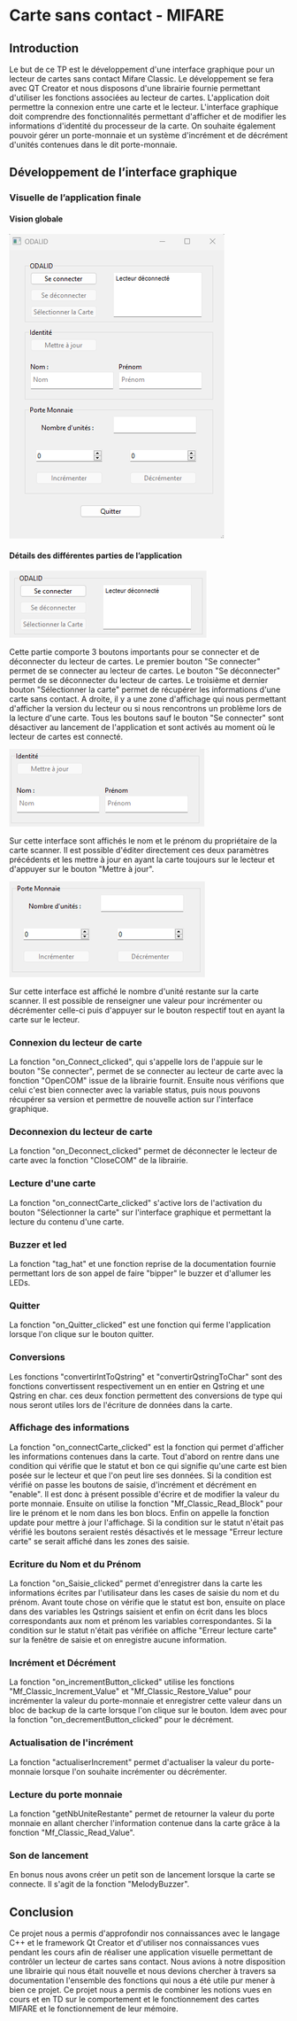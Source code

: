 # Carte sans contact - MIFARE

## Introduction
Le but de ce TP est le développement d'une interface graphique pour un lecteur de cartes sans contact Mifare Classic. Le développement se fera avec QT Creator et nous disposons d'une librairie fournie permettant d'utiliser les fonctions associées au lecteur de cartes. L'application doit permettre la connexion entre une carte et le lecteur. L'interface graphique doit comprendre des fonctionnalités permettant d'afficher et de modifier les informations d'identité du processeur de la carte. On souhaite également pouvoir gérer un porte-monnaie et un système d'incrément et de décrément d'unités contenues dans le dit porte-monnaie.

## Développement de l’interface graphique

### Visuelle de l’application finale

#### Vision globale

![alt text](https://github.com/benjamin-milhet/Carte_Sans_Contact_MIFARE/blob/main/accueil.png?raw=true)

#### Détails des différentes parties de l’application

![alt text](https://github.com/benjamin-milhet/Carte_Sans_Contact_MIFARE/blob/main/partie1.png?raw=true)

Cette partie comporte 3 boutons importants pour se connecter et de déconnecter du lecteur de cartes. Le premier bouton "Se connecter" permet de se connecter au lecteur de cartes. Le bouton "Se déconnecter" permet de se déconnecter du lecteur de cartes. Le troisième et dernier bouton "Sélectionner la carte" permet de récupérer les informations d'une carte sans contact. A droite, il y a une zone d'affichage qui nous permettant d'afficher la version du lecteur ou si nous rencontrons un problème lors de la lecture d'une carte. Tous les boutons sauf le bouton "Se connecter" sont désactiver au lancement de l'application et sont activés au moment où le lecteur de cartes est connecté.

![alt text](https://github.com/benjamin-milhet/Carte_Sans_Contact_MIFARE/blob/main/partie2.png?raw=true)

Sur cette interface sont affichés le nom et le prénom du propriétaire de la carte scanner. Il est possible d'éditer directement ces deux paramètres précédents et les mettre à jour en ayant la carte toujours sur le lecteur et d'appuyer sur le bouton "Mettre à jour".

![alt text](https://github.com/benjamin-milhet/Carte_Sans_Contact_MIFARE/blob/main/partie3.png?raw=true)

Sur cette interface est affiché le nombre d'unité restante sur la carte scanner. Il est possible de renseigner une valeur pour incrémenter ou décrémenter celle-ci puis d'appuyer sur le bouton respectif tout en ayant la carte sur le lecteur.

### Connexion du lecteur de carte

La fonction "on\_Connect\_clicked", qui s'appelle lors de l'appuie sur le bouton "Se connecter", permet de se connecter au lecteur de carte avec la fonction "OpenCOM" issue de la librairie fournit. Ensuite nous vérifions que celui c'est bien connecter avec la variable status, puis nous pouvons récupérer sa version et permettre de nouvelle action sur l'interface graphique.

### Deconnexion du lecteur de carte

La fonction "on\_Deconnect\_clicked" permet de déconnecter le lecteur de carte avec la fonction "CloseCOM" de la librairie.

### Lecture d'une carte

La fonction "on\_connectCarte\_clicked" s'active lors de l'activation du bouton "Sélectionner la carte" sur l'interface graphique et permettant la lecture du contenu d'une carte.

### Buzzer et led

La fonction "tag\_hat" et une fonction reprise de la documentation fournie permettant lors de son appel de faire "bipper" le buzzer et d'allumer les LEDs.

### Quitter

La fonction "on\_Quitter\_clicked" est une fonction qui ferme l'application lorsque l'on clique sur le bouton quitter.

### Conversions

Les fonctions "convertirIntToQstring" et "convertirQstringToChar" sont des fonctions convertissent respectivement un en entier en Qstring et une Qstring en char. ces deux fonction permettent des conversions de type qui nous seront utiles lors de l'écriture de données dans la carte.

### Affichage des informations

La fonction "on\_connectCarte\_clicked" est la fonction qui permet d'afficher les informations contenues dans la carte. Tout d'abord on rentre dans une condition qui vérifie que le statut et bon ce qui signifie qu'une carte est bien posée sur le lecteur et que l'on peut lire ses données. Si la condition est vérifié on passe les boutons de saisie, d'incrément et décrément en "enable". Il est donc à présent possible d'écrire et de modifier la valeur du porte monnaie. Ensuite on utilise la fonction "Mf\_Classic\_Read\_Block" pour lire le prénom et le nom dans les bon blocs. Enfin on appelle la fonction update pour mettre à jour l'affichage. Si la condition sur le statut n'était pas vérifié les boutons seraient restés désactivés et le message "Erreur lecture carte" se serait affiché dans les zones des saisie.

### Ecriture du Nom et du Prénom

La fonction "on\_Saisie\_clicked" permet d'enregistrer dans la carte les informations écrites par l'utilisateur dans les cases de saisie du nom et du prénom. Avant toute chose on vérifie que le statut est bon, ensuite on place dans des variables les Qstrings saisient et enfin on écrit dans les blocs correspondants aux nom et prénom les variables correspondantes. Si la condition sur le statut n'était pas vérifiée on affiche "Erreur lecture carte" sur la fenêtre de saisie et on enregistre aucune information.

### Incrément et Décrément

La fonction "on\_incrementButton\_clicked" utilise les fonctions "Mf\_Classic\_Increment\_Value" et "Mf\_Classic\_Restore\_Value" pour incrémenter la valeur du porte-monnaie et enregistrer cette valeur dans un bloc de backup de la carte lorsque l'on clique sur le bouton. Idem avec pour la fonction "on\_decrementButton\_clicked" pour le décrément.

### Actualisation de l'incrément

La fonction "actualiserIncrement" permet d'actualiser la valeur du porte-monnaie lorsque l'on souhaite incrémenter ou décrémenter.

### Lecture du porte monnaie

La fonction "getNbUniteRestante" permet de retourner la valeur du porte monnaie en allant chercher l'information contenue dans la carte grâce à la fonction "Mf\_Classic\_Read\_Value".

### Son de lancement

En bonus nous avons créer un petit son de lancement lorsque la carte se connecte. Il s'agit de la fonction "MelodyBuzzer".

## Conclusion

Ce projet nous a permis d'approfondir nos connaissances avec le langage C++ et le framework Qt Creator et d'utiliser nos connaissances vues pendant les cours afin de réaliser une application visuelle permettant de contrôler un lecteur de cartes sans contact. Nous avions à notre disposition une librairie qui nous était nouvelle et nous devions chercher à travers sa documentation l'ensemble des fonctions qui nous a été utile pur mener à bien ce projet. Ce projet nous a permis de combiner les notions vues en cours et en TD sur le comportement et le fonctionnement des cartes MIFARE et le fonctionnement de leur mémoire.


